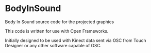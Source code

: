 # BodyInSound
Body In Sound source code for the projected graphics

This code is written for use with Open Frameworks.

Initially designed to be used with Kinect data sent via OSC from Touch Designer or any other software capable of OSC.
